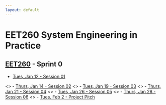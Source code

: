 ```yaml
---
layout: default
---
```


# EET260 System Engineering in Practice

## [EET260](../) - Sprint 0

- [Tues, Jan 12 - Session 01](session01.md)

<> - [Thurs, Jan 14 - Session 02](session02.md)
<> - [Tues, Jan 19 - Session 03](session03.md)
<> - [Thurs, Jan 21 - Session 04](session04.md)
<> - [Tues, Jan 26 - Session 05](session05.md)
<> - [Thurs, Jan 28 - Session 06](session06.md)
<> - [Tues, Feb 2 - Project Pitch](pitch_requirements.md)
